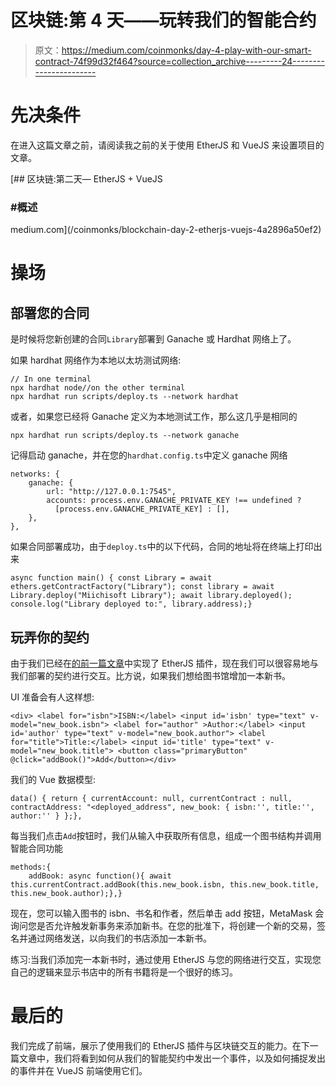 # 区块链:第 4 天——玩转我们的智能合约

> 原文：<https://medium.com/coinmonks/day-4-play-with-our-smart-contract-74f99d32f464?source=collection_archive---------24----------------------->

# 先决条件

在进入这篇文章之前，请阅读我之前的关于使用 EtherJS 和 VueJS 来设置项目的文章。

[](/coinmonks/blockchain-day-2-etherjs-vuejs-4a2896a50ef2) [## 区块链:第二天— EtherJS + VueJS

### #概述

medium.com](/coinmonks/blockchain-day-2-etherjs-vuejs-4a2896a50ef2) 

# 操场

## 部署您的合同

是时候将您新创建的合同`Library`部署到 Ganache 或 Hardhat 网络上了。

如果 hardhat 网络作为本地以太坊测试网络:

```
// In one terminal
npx hardhat node//on the other terminal
npx hardhat run scripts/deploy.ts --network hardhat
```

或者，如果您已经将 Ganache 定义为本地测试工作，那么这几乎是相同的

```
npx hardhat run scripts/deploy.ts --network ganache
```

记得启动 ganache，并在您的`hardhat.config.ts`中定义 ganache 网络

```
networks: {     
    ganache: { 
        url: "http://127.0.0.1:7545", 
        accounts: process.env.GANACHE_PRIVATE_KEY !== undefined ?                 
          [process.env.GANACHE_PRIVATE_KEY] : [], 
    }, 
},
```

如果合同部署成功，由于`deploy.ts`中的以下代码，合同的地址将在终端上打印出来

```
async function main() { const Library = await ethers.getContractFactory("Library"); const library = await Library.deploy("Miichisoft Library"); await library.deployed(); console.log("Library deployed to:", library.address);}
```

## 玩弄你的契约

由于我们已经在[的前一篇文章](/coinmonks/blockchain-day-2-etherjs-vuejs-4a2896a50ef2)中实现了 EtherJS 插件，现在我们可以很容易地与我们部署的契约进行交互。比方说，如果我们想给图书馆增加一本新书。

UI 准备会有人这样想:

```
<div> <label for="isbn">ISBN:</label> <input id='isbn' type="text" v-model="new_book.isbn"> <label for="author" >Author:</label> <input id='author' type="text" v-model="new_book.author"> <label for="title">Title:</label> <input id='title' type="text" v-model="new_book.title"> <button class="primaryButton" @click="addBook()">Add</button></div>
```

我们的 Vue 数据模型:

```
data() { return { currentAccount: null, currentContract : null, contractAddress: "<deployed_address", new_book: { isbn:'', title:'', author:'' } };},
```

每当我们点击`Add`按钮时，我们从输入中获取所有信息，组成一个图书结构并调用智能合同功能

```
methods:{
    addBook: async function(){ await this.currentContract.addBook(this.new_book.isbn, this.new_book.title, this.new_book.author);},}
```

现在，您可以输入图书的 isbn、书名和作者，然后单击 add 按钮，MetaMask 会询问您是否允许触发新事务来添加新书。在您的批准下，将创建一个新的交易，签名并通过网络发送，以向我们的书店添加一本新书。

练习:当我们添加完一本新书时，通过使用 EtherJS 与您的网络进行交互，实现您自己的逻辑来显示书店中的所有书籍将是一个很好的练习。

# 最后的

我们完成了前端，展示了使用我们的 EtherJS 插件与区块链交互的能力。在下一篇文章中，我们将看到如何从我们的智能契约中发出一个事件，以及如何捕捉发出的事件并在 VueJS 前端使用它们。